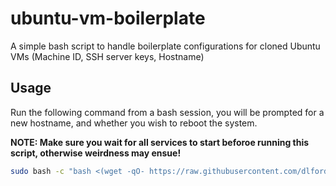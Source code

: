 # ubuntu-vm-boilerplate

A simple bash script to handle boilerplate configurations for cloned Ubuntu VMs (Machine ID, SSH server keys, Hostname)

## Usage

Run the following command from a bash session, you will be prompted for a new hostname, and whether you wish to reboot the system.

**NOTE: Make sure you wait for all services to start beforoe running this script, otherwise weirdness may ensue!**

```sh
sudo bash -c "bash <(wget -qO- https://raw.githubusercontent.com/dlford/ubuntu-vm-boilerplate/master/run.sh)"
```
